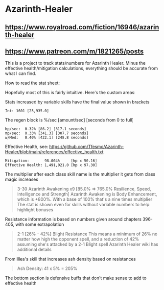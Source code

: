 # Azarinth-Healer
## https://www.royalroad.com/fiction/16946/azarinth-healer
## https://www.patreon.com/m/1821265/posts

This is a project to track stats/numbers for Azarinth Healer.
Minus the effective health/mitigation calculations, everything should be accurate from what I can find.

How to read the stat sheet:

Hopefully most of this is fairly intuitive.  Here's the custom areas:

Stats increased by variable skills have the final value shown in brackets
```
Int: 1601 [23,935.0]
```

The regen block is %/sec [amount/sec] [seconds from 0 to full]
```
hp/sec:  0.32% [86.2] [317.1 seconds]
mp/sec:  0.33% [341.3] [307.7 seconds]
w/Med:   0.40% [422.1] [248.8 seconds]
```

Effective Health, see: https://github.com/Tfesmo/Azarinth-Healer/blob/main/references/effective_health.txt
```
Mitigation:       98.004%     [hp x 50.16]
Effective Health: 1,491,021.0 [hp x 97.30]
```

The multiplier after each class skill name is the multiplier it gets from class magic increases
>3-30 Azarinth Awakening       x9 [85.0% => 765.0% Resilience, Speed, Intelligence and Strength]
Azarinth Awakening is Body Enhancement, which is +800%.  With a base of 100% that's a nine times multiplier
The stat is shown even for skills without variable numbers to help highlight bonuses

Resistance information is based on numbers given around chapters 396-405, with some extrapolation
>2-1   [26% - 42%] Blight Resistance
This means a minimum of 26% no matter how high the opponent spell, and a reduction of 42% assuming she's attacked by a 2-1 Blight spell
Azarinth Healer wiki has additional details

From Illea's skill that increases ash density based on resistances
>Ash Density: 41 x 5% = 205%

The bottom section is defensive buffs that don't make sense to add to effective health
